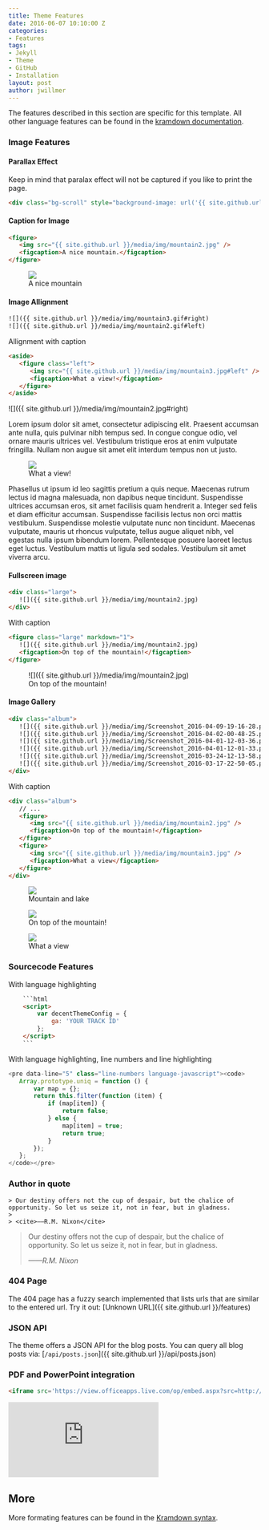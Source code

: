 ```yaml
---
title: Theme Features
date: 2016-06-07 10:10:00 Z
categories:
- Features
tags:
- Jekyll
- Theme
- GitHub
- Installation
layout: post
author: jwillmer
---
```


The features described in this section are specific for this template. All other language features can be found in the [kramdown documentation](http://kramdown.gettalong.org/syntax.html). 

### Image Features


#### Parallax Effect

Keep in mind that paralax effect will not be captured if you like to print the page.

```html
<div class="bg-scroll" style="background-image: url('{{ site.github.url }}/media/img/mountain1.jpg')"></div>
```

<div class="bg-scroll" style="background-image: url('{{ site.github.url }}/media/img/mountain1.jpg')"></div>


#### Caption for Image

```html
<figure>
   <img src="{{ site.github.url }}/media/img/mountain2.jpg" />
   <figcaption>A nice mountain.</figcaption>
</figure>
```

<figure>
<img src="{{ site.github.url }}/media/img/mountain2.jpg" />
<figcaption>A nice mountain</figcaption>
</figure>

#### Image Allignment

```html
![]({{ site.github.url }}/media/img/mountain3.gif#right)
![]({{ site.github.url }}/media/img/mountain2.gif#left)
```

Allignment with caption

```html
<aside>
   <figure class="left">
      <img src="{{ site.github.url }}/media/img/mountain3.jpg#left" />
      <figcaption>What a view!</figcaption>
   </figure>
</aside>
```

![]({{ site.github.url }}/media/img/mountain2.jpg#right)

Lorem ipsum dolor sit amet, consectetur adipiscing elit. Praesent accumsan ante nulla, quis pulvinar nibh tempus sed. In congue congue odio, vel ornare mauris ultrices vel. Vestibulum tristique eros at enim vulputate fringilla. Nullam non augue sit amet elit interdum tempus non ut justo. 

<aside>
<figure class="left">
<img src="{{ site.github.url }}/media/img/mountain3.jpg" />
<figcaption>What a view!</figcaption>
</figure>
</aside>

Phasellus ut ipsum id leo sagittis pretium a quis neque. Maecenas rutrum lectus id magna malesuada, non dapibus neque tincidunt. Suspendisse ultrices accumsan eros, sit amet facilisis quam hendrerit a. Integer sed felis et diam efficitur accumsan. Suspendisse facilisis lectus non orci mattis vestibulum. Suspendisse molestie vulputate nunc non tincidunt. Maecenas vulputate, mauris ut rhoncus vulputate, tellus augue aliquet nibh, vel egestas nulla ipsum bibendum lorem. Pellentesque posuere laoreet lectus eget luctus. Vestibulum mattis ut ligula sed sodales. Vestibulum sit amet viverra arcu.


#### Fullscreen image

```html
<div class="large">
   ![]({{ site.github.url }}/media/img/mountain2.jpg)
</div>
```

With caption

```html
<figure class="large" markdown="1">   
   ![]({{ site.github.url }}/media/img/mountain2.jpg)
   <figcaption>On top of the mountain!</figcaption>
</figure>
```

<figure class="large" markdown="1">
   ![]({{ site.github.url }}/media/img/mountain2.jpg)
   <figcaption>On top of the mountain!</figcaption>
</figure>

#### Image Gallery

```html
<div class="album">
   ![]({{ site.github.url }}/media/img/Screenshot_2016-04-09-19-16-28.png)
   ![]({{ site.github.url }}/media/img/Screenshot_2016-04-02-00-48-25.png)
   ![]({{ site.github.url }}/media/img/Screenshot_2016-04-01-12-03-36.png)
   ![]({{ site.github.url }}/media/img/Screenshot_2016-04-01-12-01-33.png)
   ![]({{ site.github.url }}/media/img/Screenshot_2016-03-24-12-13-58.png)
   ![]({{ site.github.url }}/media/img/Screenshot_2016-03-17-22-50-05.png)
</div>
```

With caption

```html
<div class="album">
   // ...
   <figure>
      <img src="{{ site.github.url }}/media/img/mountain2.jpg" />
      <figcaption>On top of the mountain!</figcaption>
   </figure>
   <figure>
      <img src="{{ site.github.url }}/media/img/mountain3.jpg" />
      <figcaption>What a view</figcaption>
   </figure>
</div>
```

<div class="album">
   <figure>
      <img src="{{ site.github.url }}/media/img/mountain1.jpg" />
      <figcaption>Mountain and lake</figcaption>
   </figure>   
   <figure>
      <img src="{{ site.github.url }}/media/img/mountain2.jpg" />
      <figcaption>On top of the mountain!</figcaption>
   </figure>   
   <figure>
      <img src="{{ site.github.url }}/media/img/mountain3.jpg" />
      <figcaption>What a view</figcaption>
   </figure>
</div>

### Sourcecode Features

With language highlighting

```html
    ```html
    <script>
        var decentThemeConfig = {
            ga: 'YOUR TRACK ID'
        };
    </script>
    ```
```

With language highlighting, line numbers and line highlighting

```javascript
<pre data-line="5" class="line-numbers language-javascript"><code>
   Array.prototype.uniq = function () {
       var map = {};
       return this.filter(function (item) {
           if (map[item]) {
               return false;
           } else {
               map[item] = true;
               return true;
           }
       });
   };
</code></pre>
```

### Author in quote

```
> Our destiny offers not the cup of despair, but the chalice of opportunity. So let us seize it, not in fear, but in gladness.
> 
> <cite>——R.M. Nixon</cite>
```

> Our destiny offers not the cup of despair, but the chalice of opportunity. So let us seize it, not in fear, but in gladness.
> 
> <cite>——R.M. Nixon</cite>

### 404 Page

The 404 page has a fuzzy search implemented that lists urls that are similar to the entered url. Try it out: [Unknown URL]({{ site.github.url }}/features)

### JSON API

The theme offers a JSON API for the blog posts. You can query all blog posts via: [`/api/posts.json`]({{ site.github.url }}/api/posts.json)

### PDF and PowerPoint integration

```html
<iframe src='https://view.officeapps.live.com/op/embed.aspx?src=http://img.labnol.org/di/PowerPoint.ppt' frameborder='0'></iframe>
```

<iframe src='https://view.officeapps.live.com/op/embed.aspx?src=http://img.labnol.org/di/PowerPoint.ppt' frameborder='0'></iframe>

## More

More formating features can be found in the [Kramdown syntax](http://kramdown.gettalong.org/syntax.html).
